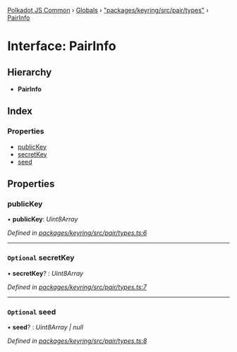[Polkadot JS Common](../README.md) › [Globals](../globals.md) › ["packages/keyring/src/pair/types"](../modules/_packages_keyring_src_pair_types_.md) › [PairInfo](_packages_keyring_src_pair_types_.pairinfo.md)

# Interface: PairInfo

## Hierarchy

* **PairInfo**

## Index

### Properties

* [publicKey](_packages_keyring_src_pair_types_.pairinfo.md#publickey)
* [secretKey](_packages_keyring_src_pair_types_.pairinfo.md#optional-secretkey)
* [seed](_packages_keyring_src_pair_types_.pairinfo.md#optional-seed)

## Properties

###  publicKey

• **publicKey**: *Uint8Array*

*Defined in [packages/keyring/src/pair/types.ts:6](https://github.com/polkadot-js/common/blob/2f7d5cd4/packages/keyring/src/pair/types.ts#L6)*

___

### `Optional` secretKey

• **secretKey**? : *Uint8Array*

*Defined in [packages/keyring/src/pair/types.ts:7](https://github.com/polkadot-js/common/blob/2f7d5cd4/packages/keyring/src/pair/types.ts#L7)*

___

### `Optional` seed

• **seed**? : *Uint8Array | null*

*Defined in [packages/keyring/src/pair/types.ts:8](https://github.com/polkadot-js/common/blob/2f7d5cd4/packages/keyring/src/pair/types.ts#L8)*
